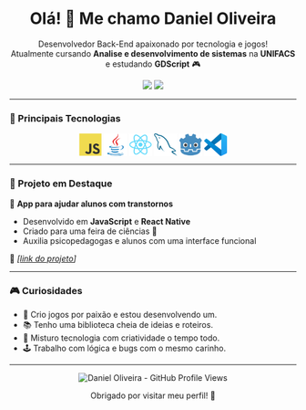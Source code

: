 <h1 align="center">Olá! 👋 Me chamo Daniel Oliveira</h1>

<p align="center">
Desenvolvedor Back-End apaixonado por tecnologia e jogos! <br>
Atualmente cursando <strong>Analise e desenvolvimento de sistemas</strong> na <strong>UNIFACS</strong> e estudando <strong>GDScript</strong> 🎮
</p>

<div align="center">
  <img src="https://github-readme-stats.vercel.app/api?username=oliDaniel42&show_icons=true&theme=tokyonight&hide_border=true" height="150"/>
  <img src="https://github-readme-stats.vercel.app/api/top-langs/?username=oliDaniel42&layout=compact&theme=tokyonight&hide_border=true" height="150"/>
</div>

---

### 🧠 Principais Tecnologias

<div align="center" style="display: inline_block">
  <img align="center" alt="JS" height="40" width="40" src="https://raw.githubusercontent.com/devicons/devicon/master/icons/javascript/javascript-original.svg">
  <img align="center" alt="Java" height="40" width="40" src="https://raw.githubusercontent.com/devicons/devicon/master/icons/java/java-original.svg">
  <img align="center" alt="ReactNative" height="40" width="40" src="https://raw.githubusercontent.com/devicons/devicon/master/icons/react/react-original.svg">
  <img align="center" alt="MySQL" height="40" width="40" src="https://raw.githubusercontent.com/devicons/devicon/master/icons/mysql/mysql-original.svg">
  <img align="center" alt="Godot" height="40" width="40" src="https://raw.githubusercontent.com/devicons/devicon/master/icons/godot/godot-original.svg">
  <img align="center" alt="VSCode" height="40" width="40" src="https://raw.githubusercontent.com/devicons/devicon/master/icons/vscode/vscode-original.svg">
</div>

---

### 🚀 Projeto em Destaque

🧩 **App para ajudar alunos com transtornos**
- Desenvolvido em **JavaScript** e **React Native**
- Criado para uma feira de ciências 🧪
- Auxilia psicopedagogas e alunos com uma interface funcional

🔗 *[[link do projeto](https://github.com/oliDaniel42/SuportCeaat)]*

---

### 🎮 Curiosidades

- 🎯 Crio jogos por paixão e estou desenvolvendo um.
- 📚 Tenho uma biblioteca cheia de ideias e roteiros.
- 🧪 Misturo tecnologia com criatividade o tempo todo.
- 🕹️ Trabalho com lógica e bugs com o mesmo carinho.

---

<p align="center">
  <img src="https://komarev.com/ghpvc/?username=oliDaniel42&color=blue" alt="Daniel Oliveira - GitHub Profile Views"/>
</p>

<p align="center">Obrigado por visitar meu perfil! 🚀</p>
